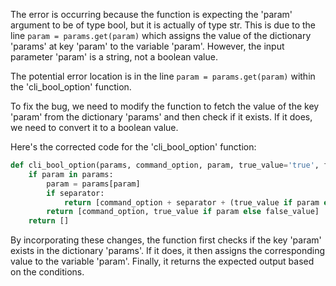 The error is occurring because the function is expecting the 'param' argument to be of type bool, but it is actually of type str. This is due to the line `param = params.get(param)` which assigns the value of the dictionary 'params' at key 'param' to the variable 'param'. However, the input parameter 'param' is a string, not a boolean value.

The potential error location is in the line `param = params.get(param)` within the 'cli_bool_option' function.

To fix the bug, we need to modify the function to fetch the value of the key 'param' from the dictionary 'params' and then check if it exists. If it does, we need to convert it to a boolean value.

Here's the corrected code for the 'cli_bool_option' function:

```python
def cli_bool_option(params, command_option, param, true_value='true', false_value='false', separator=None):
    if param in params:
        param = params[param]
        if separator:
            return [command_option + separator + (true_value if param else false_value)]
        return [command_option, true_value if param else false_value]
    return []
```

By incorporating these changes, the function first checks if the key 'param' exists in the dictionary 'params'. If it does, it then assigns the corresponding value to the variable 'param'. Finally, it returns the expected output based on the conditions.